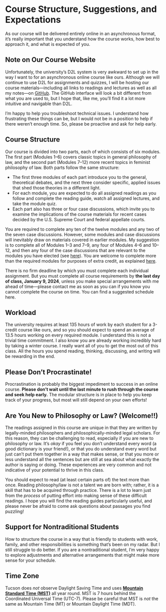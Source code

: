 # Course Structure, Suggestions, and Expectations

As our course will be delivered entirely online in an asynchronous format, it’s really important that you understand how the course works, how best to approach it, and what is expected of you.

## Note on Our Course Website

Unfortunately, the university’s D2L system is very awkward to set up in the way I want to for an asynchronous online course like ours. Although we will continue to use D2L for assignments and quizzes, I will be hosting our course materials—including all links to readings and lectures as well as all my notes—on [GitHub](https://github.com/dingherself/phil-324). The GitHub interface will look a bit different from what you are used to, but I hope that, like me, you’ll find it a lot more intuitive and navigable than D2L.

I’m happy to help you troubleshoot technical issues. I understand how frustrating these things can be, but I would not be in a position to help if there weren’t enough time. So, please be proactive and ask for help early.

## Course Structure

Our course is divided into two parts, each of which consists of six modules. The first part (Modules 1–6) covers classic topics in general philosophy of law, and the second part (Modules 7–12) more recent topics in feminist philosophy of law. Both parts follow the same structure:

- The first three modules of each part introduce you to the general, theoretical debates, and the next three consider specific, applied issues that shed those theories in a different light.
- For each module, you are expected to do all assigned readings as you follow and complete the reading guide, watch all assigned lectures, and take the module quiz.
- Each part also has three or four case discussions, which invite you to examine the implications of the course materials for recent cases decided by the U.S. Supreme Court and federal appellate courts.

You are required to complete any ten of the twelve modules and any two of the seven case discussions. However, some modules and case discussions will inevitably draw on materials covered in earlier modules. My suggestion is to complete all of Modules 1–3 and 7–9, any four of Modules 4–6 and 10–12, and then any four of the case discussions that are relevant to the modules you have elected (see [here](https://github.com/dingherself/phil-324/blob/main/syllabus/06-assessment.md#case-discussions)). You are welcome to complete more than the required modules for purposes of extra credit, as explained [here](https://github.com/dingherself/phil-324/blob/main/syllabus/06-assessment.md#case-discussions).

There is no firm deadline by which you must complete each individual assignment. But you must complete all course requirements by **the last day of class, January 9, 2024**, unless you make special arrangements with me ahead of time—please contact me as soon as you can if you know you cannot complete the course on time. You can find a suggested schedule here.

## Workload

The university requires at least 135 hours of work by each student for a 3-credit course like ours, and so you should expect to spend an average of 13.5 hours working on every required module. I understand this is not a trivial time commitment. I also know you are already working incredibly hard by taking a winter course. I really want all of you to get the most out of this class. All the hours you spend reading, thinking, discussing, and writing will be rewarding in the end.

## Please Don’t Procrastinate!

Procrastination is probably the biggest impediment to success in an online course. **Please don’t wait until the last minute to rush through the course and seek help early.** The modular structure is in place to help you keep track of your progress, but most will still depend on your own efforts!

## Are You New to Philosophy or Law? (Welcome!!)

The readings assigned in this course are unique in that they are written by legally-minded philosophers and philosophically-minded legal scholars. For this reason, they can be challenging to read, especially if you are new to philosophy or law. It’s *okay* if you feel you don’t understand every word (a good dictionary is your friend!), or that you do understand every word but just can’t put them together in a way that makes sense, or that you more or less understand all the sentences but are still at sea about what exactly the author is saying or doing. These experiences are very common and not indicative of your potential to thrive in this class.

You should expect to read (at least certain parts of) the text more than once. Reading philosophy/law is not a talent we are born with; rather, it is a skill that has to be acquired through practice. There is a lot to learn just from the *process* of putting effort into making sense of these difficult readings. I hope you will find the reading guides particularly useful, and please never be afraid to come ask questions about passages you find puzzling!

## Support for Nontraditional Students

How to structure the course in a way that is friendly to students with work, family, and other responsibilities is something that’s been on my radar. But I still struggle to do better. If you are a nontraditional student, I’m very happy to explore adjustments and alternative arrangements that might make more sense for your schedule.

## Time Zone

Tucson does *not* observe Daylight Saving Time and uses [**Mountain Standard Time (MST)**](https://www.timeanddate.com/worldclock/usa/tucson) all year round. MST is 7 hours behind the Coordinated Universal Time (UTC-7). Please be careful that MST is *not* the same as Mountain Time (MT) or Mountain Daylight Time (MDT).
